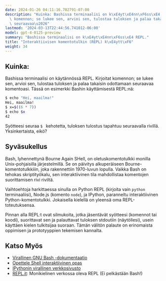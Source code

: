```yaml
---
date: 2024-01-26 04:11:16.702791-07:00
description: "Kuinka: Bashissa terminaalisi on k\xE4yt\xE4nn\xF6ss\xE4 REPL. Kirjoitat\
  \ komennon; se lukee sen, arvioi sen, tulostaa tuloksen ja palaa takaisin odottamaan\
  \ seuraavaa\u2026"
lastmod: '2024-03-13T22:44:56.741012-06:00'
model: gpt-4-0125-preview
summary: "Bashissa terminaalisi on k\xE4yt\xE4nn\xF6ss\xE4 REPL."
title: "Interaktiivisen komentotulkin (REPL) k\xE4ytt\xF6"
weight: 34
---
```


## Kuinka:
Bashissa terminaalisi on käytännössä REPL. Kirjoitat komennon; se lukee sen, arvioi sen, tulostaa tuloksen ja palaa takaisin odottamaan seuraavaa komentoasi. Tässä on esimerkki Bashin käyttämisestä REPL:nä:

```Bash
$ echo "Hei, maailma!"
Hei, maailma!
$ x=$((6 * 7))
$ echo $x
42
```

Syötteesi seuraa `$ ` kehotetta, tuloksen tulostus tapahtuu seuraavalla rivillä. Yksinkertaista, eikö?

## Syväsukellus
Bash, lyhennettynä Bourne Again SHell, on oletuskomentotulkki monilla Unix-pohjaisilla järjestelmillä. Se on päivitys alkuperäiseen Bourne-komentotulkkiiin, joka rakennettiin 1970-luvun lopulla. Vaikka Bash on tehokas skriptityökalu, sen interaktiivinen tila mahdollistaa komentojen suorittamisen rivi riviltä.

Vaihtoehtoja harkittaessa sinulla on Python REPL (kirjoita vain `python` terminaaliisi), Node.js (komento `node`), ja IPython, paranneltu interaktiivinen Python-komentotulkki. Jokaisella kielellä on yleensä oma REPL-toteutuksensa.

Pinnan alla REPL:t ovat silmukoita, jotka jäsentävät syötteesi (komennot tai koodi), suorittavat sen ja palauttavat tuloksen stdoutiin (näytöllesi), usein käyttäen kielen tulkitsijaa suoraan. Tämän välitön palaute on erinomaista oppimisen ja prototyyppien tekemisen kannalta.

## Katso Myös
- [Virallinen GNU Bash -dokumentaatio](https://gnu.org/software/bash/manual/bash.html)
- [Opettele Shell interaktiivinen opas](https://www.learnshell.org/)
- [IPythonin virallinen verkkosivusto](https://ipython.org/)
- [REPL.it](https://replit.com/): Monikielinen verkossa oleva REPL (Ei pelkästään Bash!)
